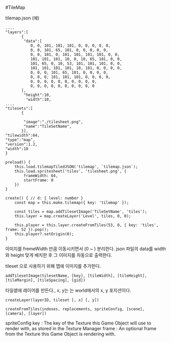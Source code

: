 #TileMap

tilemap.json (예)
```
....
"layers":[
       {
        "data":[
           0, 0, 101, 101, 101, 0, 0, 0, 0, 0,
           0, 0, 101, 65, 101, 0, 0, 0, 0, 0,
           0, 0, 101, 0, 101, 101, 101, 101, 0, 0,
           101, 101, 101, 10, 0, 10, 65, 101, 0, 0,
           101, 65, 0, 10, 53, 101, 101, 101, 0, 0,
           101, 101, 101, 101, 10, 101, 0, 0, 0, 0,
           0, 0, 0, 101, 65, 101, 0, 0, 0, 0,
           0, 0, 0, 101, 101, 101, 0, 0, 0, 0,
           0, 0, 0, 0, 0, 0, 0, 0, 0, 0,
           0, 0, 0, 0, 0, 0, 0, 0, 0, 0
       ],
        "height":10,
         "width":10,
....
"tilesets":[
       {

        "image":"./tilesheet.png",
        "name":"TileSetName",
       }],
"tilewidth":64,
"type":"map",
"version":1.2,
"width":10
}

```
```
preload() {
    this.load.tilemapTiledJSON('tilemap', `tilemap.json`);
    this.load.spritesheet('tiles', 'tilesheet.png', {
        frameWidth: 64,
        startFrame: 0
    })
}
```
```
create() { // d: { level: number }
    const map = this.make.tilemap({ key: 'tilemap' });

    const tiles = map.addTilesetImage('TileSetName', 'tiles');
    this.layer = map.createLayer('Level', tiles, 0, 0);

    this.player = this.layer.createFromTiles(53, 0, { key: 'tiles', frame: 52 }).pop();
    this.player?.setOrigin(0);
}
```
이미지를 fremeWidth 만큼 이동시키면서 (0 ~ ) 분리한다.
json 파일의 data를 width와 height 맞게 배치한 후 그 이미지를 자동으로 출력한다.

tileset 으로 사용하기 위해 맵에 이미지를 추가한다.
```
addTilesetImage(tilesetName, [key], [tileWidth], [tileHeight], [tileMargin], [tileSpacing], [gid])
```
타일셑에 레이어를 만든다., x, y는 는 world에서의 x, y 포지션이다.
```
createLayer(layerID, tileset [, x] [, y])
```
```
createFromTiles(indexes, replacements, spriteConfig, [scene], [camera], [layer])
```
spriteConfig
key : The key of the Texture this Game Object will use to render with, as stored in the Texture Manager
frame : An optional frame from the Texture this Game Object is rendering with.

